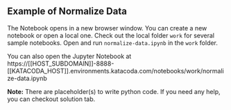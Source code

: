 ## Example of Normalize Data
The Notebook opens in a new browser window. You can create a new notebook or open a local one. Check out the local folder `work` for several sample notebooks. Open and run `normalize-data.ipynb` in the `work` folder.

You can also open the Jupyter Notebook at https://[[HOST_SUBDOMAIN]]-8888-[[KATACODA_HOST]].environments.katacoda.com/notebooks/work/normalize-data.ipynb

**Note:**
There are placeholder(s) to write python code. If you need any help, you can checkout solution tab.